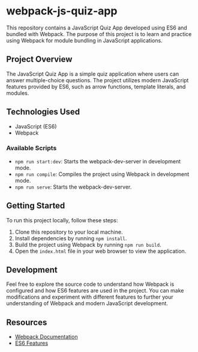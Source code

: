 # webpack-js-quiz-app

This repository contains a JavaScript Quiz App developed using ES6 and bundled with Webpack. The purpose of this project is to learn and practice using Webpack for module bundling in JavaScript applications.

## Project Overview

The JavaScript Quiz App is a simple quiz application where users can answer multiple-choice questions. The project utilizes modern JavaScript features provided by ES6, such as arrow functions, template literals, and modules.

## Technologies Used

- JavaScript (ES6)
- Webpack

### Available Scripts

- `npm run start:dev`: Starts the webpack-dev-server in development mode.
- `npm run compile`: Compiles the project using Webpack in development mode.
- `npm run serve`: Starts the webpack-dev-server.

## Getting Started

To run this project locally, follow these steps:

1. Clone this repository to your local machine.
2. Install dependencies by running `npm install`.
3. Build the project using Webpack by running `npm run build`.
4. Open the `index.html` file in your web browser to view the application.

## Development

Feel free to explore the source code to understand how Webpack is configured and how ES6 features are used in the project. You can make modifications and experiment with different features to further your understanding of Webpack and modern JavaScript development.

## Resources

- [Webpack Documentation](https://webpack.js.org/)
- [ES6 Features](https://developer.mozilla.org/en-US/docs/Web/JavaScript/New_in_JavaScript/ECMAScript_2015_support_in_Mozilla)
